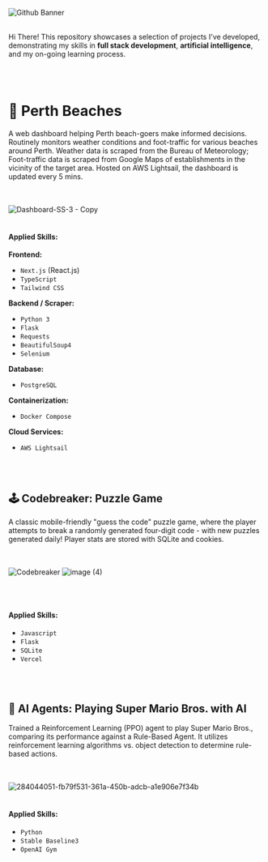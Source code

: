 ![Github Banner](https://github.com/user-attachments/assets/05ecaca1-b995-41b9-9242-fb70d7a19d91)
<br><br>


Hi There! This repository showcases a selection of projects I've developed, demonstrating my skills in **full stack development**, **artificial intelligence**, and my on-going learning process.

<br></br>

# 🌅  Perth Beaches

A web dashboard helping Perth beach-goers make informed decisions. Routinely monitors weather conditions and foot-traffic for various beaches around Perth. Weather data is scraped from the Bureau of Meteorology; Foot-traffic data is scraped from Google Maps of establishments in the vicinity of the target area. Hosted on AWS Lightsail, the dashboard is updated every 5 mins.

<br></br>
![Dashboard-SS-3 - Copy](https://github.com/user-attachments/assets/7d95897e-490b-401a-8459-636e8f2cec17)
<br></br>

#### Applied Skills:

**Frontend:**
* `Next.js` (React.js)
* `TypeScript`
* `Tailwind CSS`

**Backend / Scraper:**
* `Python 3`
* `Flask`
* `Requests`
* `BeautifulSoup4`
* `Selenium`

**Database:**
* `PostgreSQL`

**Containerization:**
* `Docker Compose`

**Cloud Services:**
* `AWS Lightsail`


<br></br>


## 🕹️  Codebreaker: Puzzle Game

A classic mobile-friendly "guess the code" puzzle game, where the player attempts to break a randomly generated four-digit code - with new puzzles generated daily! Player stats are stored with SQLite and cookies. 

<br></br>
![Codebreaker](https://github.com/user-attachments/assets/1eaa353e-eb5a-4355-abaa-24a9eea82fd7)
![image (4)](https://github.com/user-attachments/assets/37f7ee30-7245-401b-a47e-bf97692ede0e)

<br></br>


#### Applied Skills:
* `Javascript`
* `Flask`
* `SQLite`
* `Vercel`

<br></br>

## 🍄  AI Agents: Playing Super Mario Bros. with AI

Trained a Reinforcement Learning (PPO) agent to play Super Mario Bros., comparing its performance against a Rule-Based Agent. It utilizes reinforcement learning algorithms vs. object detection to determine rule-based actions.


<br></br>
![284044051-fb79f531-361a-450b-adcb-a1e906e7f34b](https://github.com/user-attachments/assets/6065898d-962d-4c86-b232-77a0e0e0cc0d)
<br></br>

#### Applied Skills:
* `Python`
* `Stable Baseline3`
* `OpenAI Gym`

<br></br>

